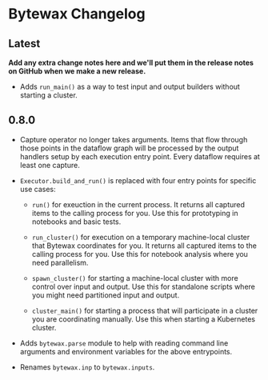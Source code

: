 # Bytewax Changelog

## Latest

__Add any extra change notes here and we'll put them in the release
notes on GitHub when we make a new release.__

- Adds `run_main()` as a way to test input and output builders without
  starting a cluster.

## 0.8.0

- Capture operator no longer takes arguments. Items that flow through
  those points in the dataflow graph will be processed by the output
  handlers setup by each execution entry point. Every dataflow
  requires at least one capture.

- `Executor.build_and_run()` is replaced with four entry points for
  specific use cases:
  
  - `run()` for exeuction in the current process. It returns all
    captured items to the calling process for you. Use this for
    prototyping in notebooks and basic tests.
  
  - `run_cluster()` for execution on a temporary machine-local cluster
    that Bytewax coordinates for you. It returns all captured items to
    the calling process for you. Use this for notebook analysis where
    you need parallelism.
    
  - `spawn_cluster()` for starting a machine-local cluster with more
    control over input and output. Use this for standalone scripts
    where you might need partitioned input and output.
  
  - `cluster_main()` for starting a process that will participate in a
    cluster you are coordinating manually. Use this when starting a
    Kubernetes cluster.
  
- Adds `bytewax.parse` module to help with reading command line
  arguments and environment variables for the above entrypoints.
  
- Renames `bytewax.inp` to `bytewax.inputs`.
